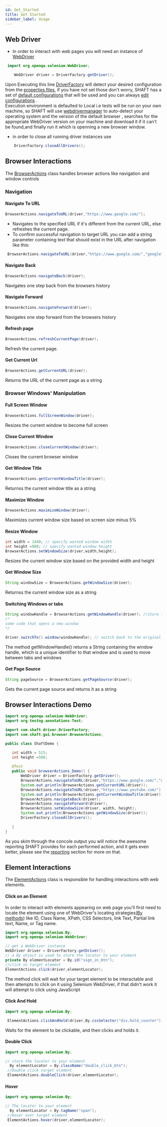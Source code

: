 ```yaml
---
id: Get_Started
title: Get Started
sidebar_label: Usage
---
```


## Web Driver
- In order to interact with web pages you will need an instance of [WebDriver]
````java
 import org.openqa.selenium.WebDriver;

	WebDriver driver = DriverFactory.getDriver();
````
Upon Executing this line [DriverFactory] will detect your desired configuration from the [properties files], if you have not set those don't worry, SHAFT has a set of
 [default configurations] that will be used and you can always [edit configurations] .<br/>
Execution environment is defaulted to Local i.e tests will be run on your own machine, so SHAFT will use [webdrivermanager] to auto-detect your operating system and the version of the default browser , searches for the appropriate WebDriver version on your machine and download it if it can't be found,and finally run it which is openning a new browser window.
- in order to close all running driver instances use
````java
	DriverFactory.closeAllDrivers();
````
## Browser Interactions 
The [BrowserActions] class handles browser actions like navigation and window controls
### Navigation

#### Navigate To URL
   ````java
 BrowserActions.navigateToURL(driver,"https://www.google.com/");
````
- Navigates to the specified URL if it's different from the current URL, else refreshes the current page.
- To confirm successful navigation to target URL you can add a string parameter containing text that should exist in the URL after navigation like this:

````java
 BrowserActions.navigateToURL(driver,"https://www.google.com/","google");
````

#### Navigate Back
   ````java
 BrowserActions.navigateBack(driver);
````
Navigates one step back from the browsers history
#### Navigate Forward
   ````java
 BrowserActions.navigateForward(driver);
````
Navigates one step forward from the browsers history
#### Refresh page
   ````java
 BrowserActions.refreshCurrentPage(driver);
````
Refresh the current page.
#### Get Current Url
   ````java
 BrowserActions.getCurrentURL(driver);
````
Returns the URL of the current page  as a string
### Browser Windows' Manipulation

#### Full Screen Window
 ````java
 BrowserActions.fullScreenWindow(driver);
````
Resizes the current window to become full screen
#### Close Current Window
 ````java
 BrowserActions.closeCurrentWindow​(driver);
````
Closes the current browser window
#### Get Window Title
 ````java
 BrowserActions.getCurrentWindowTitle(driver);
````
Returnss the current window title as a string
#### Maximize Window
 ````java
 BrowserActions.maximizeWindow(driver);
````
Maximizes current window size based on screen size minus 5%
#### Resize Window
 ````java
 int width = 1440; // specify wanted window width
 int height =900; // specify wanted window height
 BrowserActions.setWindowSize​(driver,width,height);
 
````
Resizes the current window size based on the provided width and height
#### Get Window Size
 ````java
 String windowSize = BrowserActions.getWindowSize(driver);
````
Returnss the current window size as a string
#### Switching Windows or tabs
 ````java
 String windowHandle = BrowserActions.getWindowHandle​(driver); //store the current window handle
 /*
 some code that opens a new window
 */
 
 driver.switchTo().window(windowHandle); // switch back to the original window
 
````
The method getWindowHandle​() returns a String containing the window handle, which is a unique identifier to that window and is used to move between tabs and windows
#### Get Page Source​
 ````java
 String pageSource = BrowserActions.getPageSource(driver);
````
Gets the current page source and returns it as a string
## Browser Interactions Demo
 ````java
import org.openqa.selenium.WebDriver;
import org.testng.annotations.Test;

import com.shaft.driver.DriverFactory;
import com.shaft.gui.browser.BrowserActions;

public class ShaftDemo {

	int width = 515; 
	int height =500; 
	
	@Test
	public void browserActions_Demo() {
		WebDriver driver = DriverFactory.getDriver();
		BrowserActions.navigateToURL(driver,"https://www.google.com/","google");
		System.out.println(BrowserActions.getCurrentURL(driver));
		BrowserActions.navigateToURL(driver,"https://www.youtube.com/");
		System.out.println(BrowserActions.getCurrentWindowTitle(driver));
		BrowserActions.navigateBack(driver);
		BrowserActions.navigateForward(driver);
		BrowserActions.setWindowSize(driver, width, height);
		System.out.println(BrowserActions.getWindowSize(driver));
	    DriverFactory.closeAllDrivers();
	
	}
}
````
As you skim through the concole output you will notice the awesome reporting SHAFT provides for each performed action, and it gets even better, please see the [reporting] section for more on that.
## Element Interactions 
The [ElementActions] class is responsible for handling interactions with web elements. <br/>
#### Click on an Element 
In order to interact with elements appearing on web page you'll first need to locate the element using one of WebDriver's locating strategies([By methods]) like ID, Class Name, 
XPath, CSS Selectors, link Text, Partial link text, Name, or Tag name.

 ````java
 import org.openqa.selenium.By;
 import org.openqa.selenium.WebDriver;
 
 // get a WebDriver instance 
 WebDriver driver = DriverFactory.getDriver();
 // a By object is used to store the locator to your element
 private By elementLocator = By.id("sign_in_btn");
 //click on target element
 ElementActions.click(driver,elementLocator);
````
The method click will wait for your target element to be interactable and then attempts to click on it using Selenium WebDriver, if that didn't work it will 
attempt to click using JavaScript
#### Click And Hold
````java
import org.openqa.selenium.By;

 ElementActions.clickAndHold(driver,By.cssSelector("div.hold_counter"));

````
Waits for the element to be clickable, and then clicks and holds it.
#### Double Click​
````java
import org.openqa.selenium.By;

// store the locator to your element
  By elementLocator = By.className("double_click_btn");
 //Double click target element
 ElementActions.doubleClick(driver,elementLocator);
````
#### Hover
````java
import org.openqa.selenium.By;

// The locator to your element
  By elementLocator = By.tagName("span");
 //Hover over target element
 ElementActions.hover(driver,elementLocator);
````

[WebDriver]:<https://www.selenium.dev/documentation/en/webdriver/>
[default configurations]:<todo>
 [properties files]:<todo>
  [edit configurations]:<todo>
  [DriverFactory]:<todo>
  [reporting]:<todo>
  [webdrivermanager]:<https://github.com/bonigarcia/webdrivermanager>
  [BrowserActions]:<https://mohabmohie.github.io/SHAFT_ENGINE/apidocs/com/shaft/gui/browser/BrowserActions.html>
 [ElementActions]:<https://mohabmohie.github.io/SHAFT_ENGINE/apidocs/com/shaft/gui/element/ElementActions.html>
 [By methods]:<https://www.selenium.dev/selenium/docs/api/java/org/openqa/selenium/By.html>